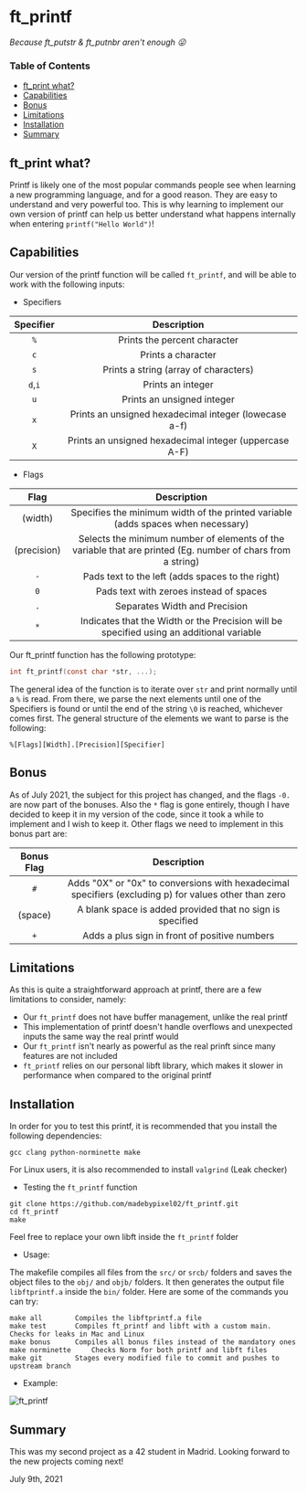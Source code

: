 # ft_printf

*Because ft_putstr & ft_putnbr aren't enough :stuck_out_tongue_winking_eye:*

### Table of Contents

* [ft_print what?](#ft_print-what)
* [Capabilities](#capabilities)
* [Bonus](#bonus)
* [Limitations](#limitations)
* [Installation](#installation)
* [Summary](#summary)

## ft_print what?
Printf is likely one of the most popular commands people see when learning a new programming language, and for a good reason. They are easy to understand and very powerful too. This is why learning to implement our own version of printf can help us better understand what happens internally when entering ``printf("Hello World")``!

## Capabilities
Our version of the printf function will be called ``ft_printf``, and will be able to work with the following inputs:


* Specifiers

| Specifier | Description |
| :-------: | :---------: |
| ``%`` | Prints the percent character |
| ``c`` | Prints a character |
| ``s`` | Prints a string (array of characters) |
| ``d``,``i`` | Prints an integer |
| ``u`` | Prints an unsigned integer |
| ``x`` | Prints an unsigned hexadecimal integer (lowecase a-f) |
| ``X`` | Prints an unsigned hexadecimal integer (uppercase A-F) |

* Flags

| Flag | Description |
| :--: | :---------: |
| (width) | Specifies the minimum width of the printed variable (adds spaces when necessary) |
| (precision) | Selects the minimum number of elements of the variable that are printed (Eg. number of chars from a string) |
| ``-`` | Pads text to the left (adds spaces to the right) |
| ``0`` | Pads text with zeroes instead of spaces |
| ``.`` | Separates Width and Precision |
| ``*`` | Indicates that the Width or the Precision will be specified using an additional variable |

Our ft_printf function has the following prototype:
```C
int ft_printf(const char *str, ...);
```

The general idea of the function is to iterate over ``str`` and print normally until a ``%`` is read. From there, we parse the next elements until one of the Specifiers is found or until the end of the string ``\0`` is reached, whichever comes first. The general structure of the elements we want to parse is the following:

```
%[Flags][Width].[Precision][Specifier]
```

## Bonus
As of July 2021, the subject for this project has changed, and the flags ``-0.`` are now part of the bonuses. Also the ``*`` flag is gone entirely, though I have decided to keep it in my version of the code, since it took a while to implement and I wish to keep it. Other flags we need to implement in this bonus part are:

| Bonus Flag | Description |
| :--------: | :---------: |
| ``#`` | Adds "0X" or "0x" to conversions with hexadecimal specifiers (excluding p) for values other than zero |
| (space) |A blank space is added provided that no sign is specified |
| ``+`` | Adds a plus sign in front of positive numbers |

## Limitations

As this is quite a straightforward approach at printf, there are a few limitations to consider, namely:

* Our ``ft_printf`` does not have buffer management, unlike the real printf
* This implementation of printf doesn't handle overflows and unexpected inputs the same way the real printf would
* Our ``ft_printf`` isn't nearly as powerful as the real prinft since many features are not included
* ``ft_printf`` relies on our personal libft library, which makes it slower in performance when compared to the original printf

## Installation

In order for you to test this printf, it is recommended that you install the following dependencies:

```shell
gcc clang python-norminette make
```
For Linux users, it is also recommended to install ``valgrind`` (Leak checker)

* Testing the ``ft_printf`` function
```shell
git clone https://github.com/madebypixel02/ft_printf.git
cd ft_printf
make
```
Feel free to replace your own libft inside the ``ft_printf`` folder


* Usage:

The makefile compiles all files from the ``src/`` or ``srcb/`` folders and saves the object files to the ``obj/`` and ``objb/`` folders. It then generates the output file ``libftprintf.a`` inside the ``bin/`` folder. Here are some of the commands you can try:

```
make all		Compiles the libftprintf.a file
make test		Compiles ft_printf and libft with a custom main. Checks for leaks in Mac and Linux
make bonus		Compiles all bonus files instead of the mandatory ones
make norminette		Checks Norm for both printf and libft files	
make git		Stages every modified file to commit and pushes to upstream branch
```

* Example:

![ft_printf](https://user-images.githubusercontent.com/40824677/146548168-c5f4142c-b174-44fe-9c20-11f113bd746d.gif)

## Summary

This was my second project as a 42 student in Madrid. Looking forward to the new projects coming next!

July 9th, 2021
